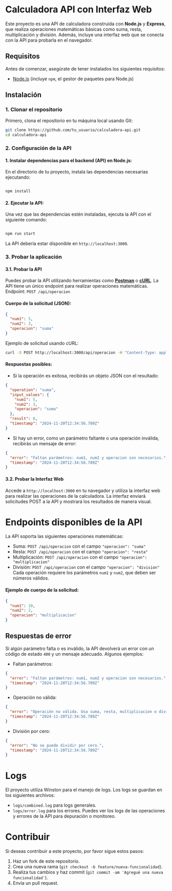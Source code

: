 # Calculadora API con Interfaz Web

Este proyecto es una API de calculadora construida con **Node.js** y **Express**, que realiza operaciones matemáticas básicas como suma, resta, multiplicación y división. Además, incluye una interfaz web que se conecta con la API para probarla en el navegador.

## Requisitos

Antes de comenzar, asegúrate de tener instalados los siguientes requisitos:

- [Node.js](https://nodejs.org/) (incluye `npm`, el gestor de paquetes para Node.js)

## Instalación

### 1. Clonar el repositorio

Primero, clona el repositorio en tu máquina local usando Git:

```bash
git clone https://github.com/tu_usuario/calculadora-api.git
cd calculadora-api
```
### 2. Configuración de la API
#### 1. Instalar dependencias para el backend (API) en Node.js:
En el directorio de tu proyecto, instala las dependencias necesarias ejecutando:
```bash

npm install
```
#### 2. Ejecutar la API:
Una vez que las dependencias estén instaladas, ejecuta la API con el siguiente comando:
```bash

npm run start
```
La API debería estar disponible en `http://localhost:3000`.
### 3. Probar la aplicación
#### 3.1. Probar la API
Puedes probar la API utilizando herramientas como [**Postman**](https://www.postman.com/downloads/) o [**cURL**](https://curl.se/docs/install.html). La API tiene un único endpoint para realizar operaciones matemáticas.
Endpoint: `POST /api/operacion`
#### Cuerpo de la solicitud (JSON):
```JSON
{
  "num1": 5,
  "num2": 3,
  "operacion": "suma"
}
```
Ejemplo de solicitud usando cURL:
```bash
curl -X POST http://localhost:3000/api/operacion -H "Content-Type: application/json" -d '{"num1": 5, "num2": 3, "operacion": "suma"}'
```
#### Respuestas posibles:
* Si la operación es exitosa, recibirás un objeto JSON con el resultado:
```JSON
{
  "operation": "suma",
  "input_values": {
    "num1": 5,
    "num2": 3,
    "operacion": "suma"
  },
  "result": 8,
  "timestamp": "2024-11-20T12:34:56.789Z"
}
```
* Si hay un error, como un parámetro faltante o una operación inválida, recibirás un mensaje de error:
```JSON
{
  "error": "Faltan parámetros: num1, num2 y operacion son necesarios.",
  "timestamp": "2024-11-20T12:34:56.789Z"
}
```
#### 3.2. Probar la Interfaz Web
Accede a `http://localhost:3000` en tu navegador y utiliza la interfaz web para realizar las operaciones de la calculadora. La interfaz enviará solicitudes POST a la API y mostrará los resultados de manera visual.
# Endpoints disponibles de la API
La API soporta las siguientes operaciones matemáticas:
* Suma: `POST /api/operacion` con el campo `"operacion": "suma"`
* Resta: `POST /api/operacion` con el campo `"operacion": "resta"`
* Multiplicación: `POST /api/operacion` con el campo `"operacion": "multiplicacion"`
* División: `POST /api/operacion` con el campo `"operacion": "division"`
Cada operación requiere los parámetros `num1` y `num2`, que deben ser números válidos.
#### Ejemplo de cuerpo de la solicitud:
```JSON
{
  "num1": 10,
  "num2": 2,
  "operacion": "multiplicacion"
}
```
## Respuestas de error
Si algún parámetro falta o es inválido, la API devolverá un error con un código de estado `400` y un mensaje adecuado. Algunos ejemplos:
* Faltan parámetros:
```JSON
{
  "error": "Faltan parámetros: num1, num2 y operacion son necesarios.",
  "timestamp": "2024-11-20T12:34:56.789Z"
}
```
* Operación no válida:
```JSON
{
  "error": "Operación no válida. Usa suma, resta, multiplicacion o division.",
  "timestamp": "2024-11-20T12:34:56.789Z"
}
```
* División por cero:
```JSON
{
  "error": "No se puede dividir por cero.",
  "timestamp": "2024-11-20T12:34:56.789Z"
}
```
# Logs
El proyecto utiliza Winston para el manejo de logs. Los logs se guardan en los siguientes archivos:
* `logs/combined.log` para logs generales.
* `logs/error.log` para los errores.
Puedes ver los logs de las operaciones y errores de la API para depuración o monitoreo.
# Contribuir
Si deseas contribuir a este proyecto, por favor sigue estos pasos:
1. Haz un fork de este repositorio.
2. Crea una nueva rama (`git checkout -b feature/nueva-funcionalidad`).
3. Realiza tus cambios y haz commit (`git commit -am 'Agregué una nueva funcionalidad'`).
4. Envía un pull request.




